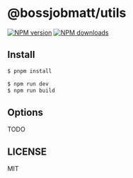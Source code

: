 # @bossjobmatt/utils

[![NPM version](https://img.shields.io/npm/v/.svg?style=flat)](https://npmjs.org/package/)
[![NPM downloads](http://img.shields.io/npm/dm/.svg?style=flat)](https://npmjs.org/package/)

## Install

```bash
$ pnpm install
```

```bash
$ npm run dev
$ npm run build
```

## Options

TODO

## LICENSE

MIT
